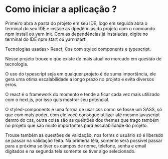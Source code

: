 # Como iniciar a aplicação ?

Primeiro abra a pasta do projeto em seu IDE, logo em seguida abra o terminal do seu IDE e instale as dpedências do projeto com o comoando npm install ou yarn init. Com as dependências já instaladas, digite no terminal do IDE npm start ou yarn start.

Tecnologias usadas> React, Css com styled components e typescript.

Nesse projeto trouxe o que existe de mais atual no mercado em questão de tecnologia.

O uso do typescript seja em qualquer projeto é de suma importância, ele gera uma otima escalabilidade a longo prazo no projeto e evita diversos erros.

O react é o framework do momento e tende a ficar cada vez mais utilizado com o next.js, por isso quis mostrar seu potencial.

O styled-components é uma forma de usar css como se fosse um SASS, só que com mais poder, com ele você consegue utilizar até mesmo javascript dentro do css, outra coisa são as questões dos themes que trago também no projeto que são muito importantes para escalabilidade do projeto.

Trouxe também as questões de validação, nos forms o usuário só é liberado se passar na validação feita. Na primeria tela, somente será possível passar para a próxima se tiver os campos de nome, telefone, senha e email digitados e na segunda tela somente se tiver algo selecionado.
